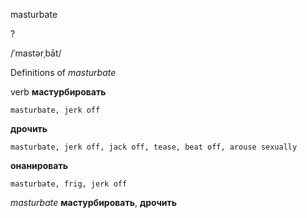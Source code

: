 masturbate

?

/ˈmastərˌbāt/

Definitions of _masturbate_

verb
**мастурбировать**

    masturbate, jerk off
**дрочить**

    masturbate, jerk off, jack off, tease, beat off, arouse sexually
**онанировать**

    masturbate, frig, jerk off

_masturbate_
**мастурбировать**, **дрочить**